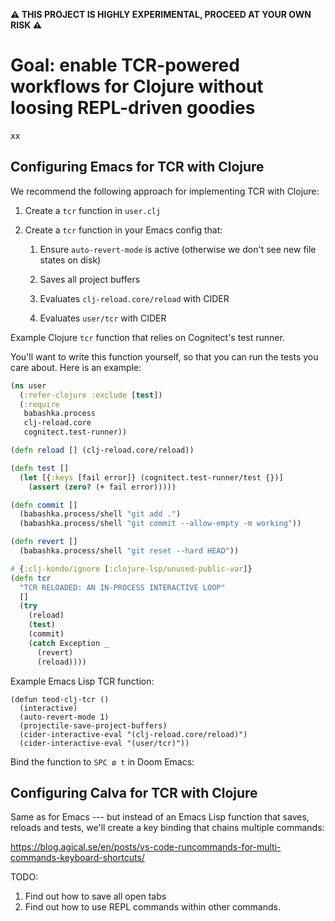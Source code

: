 **⚠️ THIS PROJECT IS HIGHLY EXPERIMENTAL, PROCEED AT YOUR OWN RISK ⚠️**

# Goal: enable TCR-powered workflows for Clojure without loosing REPL-driven goodies

xx

## Configuring Emacs for TCR with Clojure

We recommend the following approach for implementing TCR with Clojure:

1. Create a `tcr` function in `user.clj`

2. Create a `tcr` function in your Emacs config that:

    1. Ensure `auto-revert-mode` is active (otherwise we don't see new file states on disk)

    2. Saves all project buffers

    3. Evaluates `clj-reload.core/reload` with CIDER

    4. Evaluates `user/tcr` with CIDER

Example Clojure `tcr` function that relies on Cognitect's test runner.

You'll want to write this function yourself, so that you can run the tests you care about.
Here is an example:

``` clojure
(ns user
  (:refer-clojure :exclude [test])
  (:require
   babashka.process
   clj-reload.core
   cognitect.test-runner))

(defn reload [] (clj-reload.core/reload))

(defn test []
  (let [{:keys [fail error]} (cognitect.test-runner/test {})]
    (assert (zero? (+ fail error)))))

(defn commit []
  (babashka.process/shell "git add .")
  (babashka.process/shell "git commit --allow-empty -m working"))

(defn revert []
  (babashka.process/shell "git reset --hard HEAD"))

#_{:clj-kondo/ignore [:clojure-lsp/unused-public-var]}
(defn tcr
  "TCR RELOADED: AN IN-PROCESS INTERACTIVE LOOP"
  []
  (try
    (reload)
    (test)
    (commit)
    (catch Exception _
      (revert)
      (reload))))
```

Example Emacs Lisp TCR function:

``` emacs-lisp
(defun teod-clj-tcr ()
  (interactive)
  (auto-revert-mode 1)
  (projectile-save-project-buffers)
  (cider-interactive-eval "(clj-reload.core/reload)")
  (cider-interactive-eval "(user/tcr)"))
```

Bind the function to `SPC ø t` in Doom Emacs:

## Configuring Calva for TCR with Clojure

Same as for Emacs --- but instead of an Emacs Lisp function that saves, reloads and tests, we'll create a key binding that chains multiple commands:

https://blog.agical.se/en/posts/vs-code-runcommands-for-multi-commands-keyboard-shortcuts/

TODO:

1. Find out how to save all open tabs
2. Find out how to use REPL commands within other commands.
